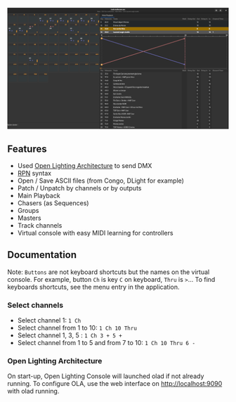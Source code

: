 ![Window](https://raw.githubusercontent.com/mikacousin/olc/assets/olc.png)

## Features
- Used [Open Lighting Architecture](https://www.openlighting.org/ola/) to send DMX
- [RPN](https://en.wikipedia.org/wiki/Reverse_Polish_notation) syntax
- Open / Save ASCII files (from Congo, DLight for example)
- Patch / Unpatch by channels or by outputs
- Main Playback
- Chasers (as Sequences)
- Groups
- Masters
- Track channels
- Virtual console with easy MIDI learning for controllers

## Documentation 
Note: `Buttons` are not keyboard shortcuts but the names on the virtual console. For example, button `Ch` is key `C` on keyboard, `Thru` is `>`... To find keyboards shortcuts, see the menu entry in the application.

### Select channels
- Select channel 1: `1 Ch`
- Select channel from 1 to 10: `1 Ch 10 Thru`
- Select channel 1, 3, 5 : `1 Ch 3 + 5 +`
- Select channel from 1 to 5 and from 7 to 10: `1 Ch 10 Thru 6 -`

### Open Lighting Architecture
On start-up, Open Lighting Console will launched olad if not already running.
To configure OLA, use the web interface on [http://localhost:9090](http://localhost:9090) with olad running.
